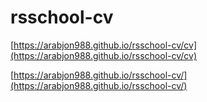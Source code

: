 # rsschool-cv

[https://arabjon988.github.io/rsschool-cv/cv](https://arabjon988.github.io/rsschool-cv/cv)

[https://arabjon988.github.io/rsschool-cv/](https://arabjon988.github.io/rsschool-cv/)